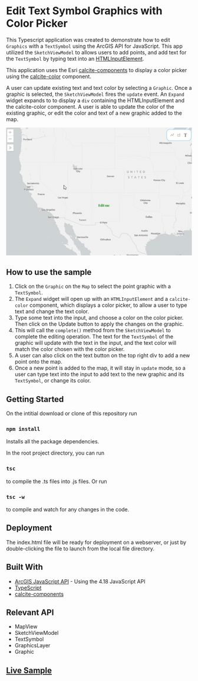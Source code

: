 # Edit Text Symbol Graphics with Color Picker

This Typescript application was created to demonstrate how to edit `Graphics` with a `TextSymbol` using the ArcGIS API for JavaScript. This app utilized the `SketchViewModel` to allows users to add points, and add text for the `TextSymbol` by typing text into an [HTMLInputElement](https://developer.mozilla.org/en-US/docs/Web/API/HTMLInputElement).

This application uses the Esri [calcite-components](https://github.com/Esri/calcite-components) to display a color picker using the [calcite-color](https://github.com/Esri/calcite-components/tree/master/src/components/calcite-color) component.

A user can update existing text and text color by selecting a `Graphic`. Once a graphic is selected, the `SketchViewModel` fires the `update` event. An `Expand` widget expands to to display a `div` containing the HTMLInputElement and the calcite-color component. A user is able to update the color of the existing graphic, or edit the color and text of a new graphic added to the map.

<img src="sketch-color-picker.gif" width="600"/>

## How to use the sample
1. Click on the `Graphic` on the `Map` to select the point graphic with a `TextSymbol`.
2. The `Expand` widget will open up with an `HTMLInputElement` and a `calcite-color` component, which displays a color picker, to allow a user to type text and change the text color.
3. Type some text into the input, and choose a color on the color picker. Then click on the Update button to apply the changes on the graphic.
4. This will call the `complete()` method from the `SketchViewModel` to complete the editing operation. The text for the `TextSymbol` of the graphic will update with the text in the input, and the text color will match the color chosen with the color picker.
5. A user can also click on the text button on the top right div to add a new point onto the map.
6. Once a new point is added to the map, it will stay in `update` mode, so a user can type text into the input to add text to the new graphic and its `TextSymbol`, or change its color.

## Getting Started

On the intitial download or clone of this repository run

### `npm install`

Installs all the package dependencies.

In the root project directory, you can run

### `tsc`

to compile the .ts files into .js files. Or run

### `tsc -w`

to compile and watch for any changes in the code.

## Deployment

The index.html file will be ready for deployment on a webserver, or just by double-clicking the file to launch from the local file directory.

## Built With

* [ArcGIS JavaScript API](https://developers.arcgis.com/javascript/) - Using the 4.18 JavaScript API
* [TypeScript](https://www.typescriptlang.org/)
* [calcite-components](https://github.com/Esri/calcite-components)

## Relevant API
* MapView
* SketchViewModel
* TextSymbol
* GraphicsLayer
* Graphic

## [Live Sample](https://banuelosj.github.io/jsapi-samples/typescript-samples/sketch-text-symbol-picker/)